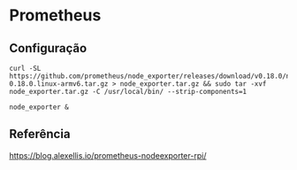 # Prometheus

## Configuração
```
curl -SL https://github.com/prometheus/node_exporter/releases/download/v0.18.0/node_exporter-0.18.0.linux-armv6.tar.gz > node_exporter.tar.gz && sudo tar -xvf node_exporter.tar.gz -C /usr/local/bin/ --strip-components=1

node_exporter &
```

## Referência

https://blog.alexellis.io/prometheus-nodeexporter-rpi/